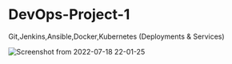 # DevOps-Project-1
Git,Jenkins,Ansible,Docker,Kubernetes (Deployments & Services)


![Screenshot from 2022-07-18 22-01-25](https://user-images.githubusercontent.com/49603066/179559246-d66cce95-5ffa-455c-898a-6d2cf5754be5.png)
